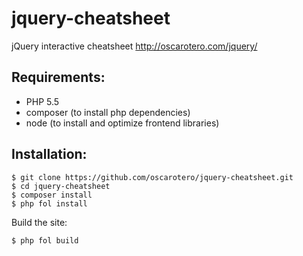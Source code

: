 jquery-cheatsheet
=================

jQuery interactive cheatsheet
http://oscarotero.com/jquery/


Requirements:
-------------

* PHP 5.5
* composer (to install php dependencies)
* node (to install and optimize frontend libraries)


Installation:
-------------

```
$ git clone https://github.com/oscarotero/jquery-cheatsheet.git
$ cd jquery-cheatsheet
$ composer install
$ php fol install
```

Build the site:

```
$ php fol build
```